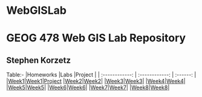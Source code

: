 # WebGISLab
<h1>GEOG 478 Web GIS Lab Repository</h1>
<h2>Stephen Korzetz</h2>

Table:-
|Homeworks          |Labs              |Project         |
| :------------: | :------------: | :------: |
|[Week1](Homework/Week1)|[Week1](Lab/Week1)|[Project](Korzetz-GEOG478/Project)
|[Week2](Homework/Week2)|[Week2](Lab/Week2)|
|[Week3](Homework/Week3)|[Week3](Lab/Week3)|
|[Week4](Homework/Week4)|[Week4](Lab/Week4)|
|[Week5](Homework/Week5)|[Week5](Lab/Week5)|
|[Week6](Homework/Week6)|[Week6](Lab/Week6)|
|[Week7](Homework/Week7)|[Week7](Lab/Week7)|
|[Week8](Homework/Week8)|[Week8](Lab/Week8)|